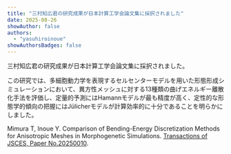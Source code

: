 ```yaml
---
title: "三村知広君の研究成果が日本計算工学会論文集に採択されました"
date: 2025-08-26
showAuthor: false
authors:
  - "yasuhiroinoue"
showAuthorsBadges: false
---
```


三村知広君の研究成果が日本計算工学会論文集に採択されました。

この研究では、多細胞動力学を表現するセルセンターモデルを用いた形態形成シミュレーションにおいて、異方性メッシュに対する13種類の曲げエネルギー離散化手法を評価し、定量的予測にはHamannモデルが最も精度が高く、定性的な形態学的傾向の把握にはJülicherモデルが計算効率的に十分であることを明らかにしました。

Mimura T, Inoue Y. Comparison of Bending-Energy Discretization Methods for Anisotropic Meshes in Morphogenetic Simulations. [Transactions of JSCES, Paper No.20250010](https://www.jstage.jst.go.jp/article/jsces/2025/0/2025_20250010/_article/-char/ja).
